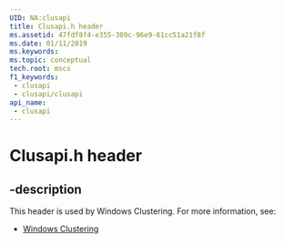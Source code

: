 ```yaml
---
UID: NA:clusapi
title: Clusapi.h header
ms.assetid: 47fdf8f4-e355-309c-96e9-61cc51a21f8f
ms.date: 01/11/2019
ms.keywords: 
ms.topic: conceptual
tech.root: mscs
f1_keywords:
 - clusapi
 - clusapi/clusapi
api_name:
 - clusapi
---
```


# Clusapi.h header


## -description

This header is used by Windows Clustering. For more information, see:

- [Windows Clustering](../_mscs/index.md)

